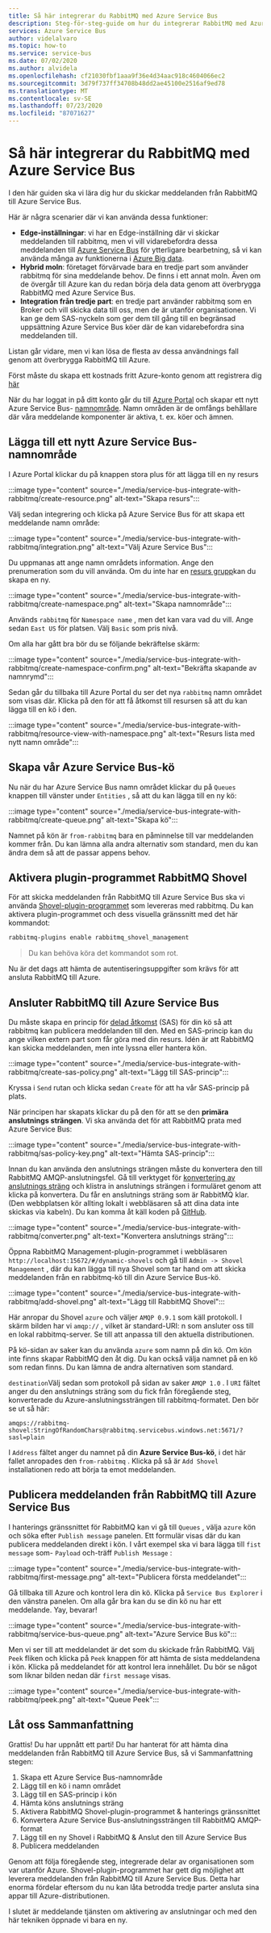 ```yaml
---
title: Så här integrerar du RabbitMQ med Azure Service Bus
description: Steg-för-steg-guide om hur du integrerar RabbitMQ med Azure Service Bus
services: Azure Service Bus
author: videlalvaro
ms.topic: how-to
ms.service: service-bus
ms.date: 07/02/2020
ms.author: alvidela
ms.openlocfilehash: cf21030fbf1aaa9f36e4d34aac918c4604066ec2
ms.sourcegitcommit: 3d79f737ff34708b48dd2ae45100e2516af9ed78
ms.translationtype: MT
ms.contentlocale: sv-SE
ms.lasthandoff: 07/23/2020
ms.locfileid: "87071627"
---
```

# <a name="how-to-integrate-rabbitmq-with-azure-service-bus"></a>Så här integrerar du RabbitMQ med Azure Service Bus

I den här guiden ska vi lära dig hur du skickar meddelanden från RabbitMQ till Azure Service Bus.

Här är några scenarier där vi kan använda dessa funktioner:

- **Edge-inställningar**: vi har en Edge-inställning där vi skickar meddelanden till rabbitmq, men vi vill vidarebefordra dessa meddelanden till [Azure Service Bus](https://docs.microsoft.com/azure/service-bus-messaging/service-bus-messaging-overview) för ytterligare bearbetning, så vi kan använda många av funktionerna i [Azure Big data](https://docs.microsoft.com/azure/architecture/guide/architecture-styles/big-data).
- **Hybrid moln**: företaget förvärvade bara en tredje part som använder rabbitmq för sina meddelande behov. De finns i ett annat moln. Även om de övergår till Azure kan du redan börja dela data genom att överbrygga RabbitMQ med Azure Service Bus.
- **Integration från tredje part**: en tredje part använder rabbitmq som en Broker och vill skicka data till oss, men de är utanför organisationen. Vi kan ge dem SAS-nyckeln som ger dem till gång till en begränsad uppsättning Azure Service Bus köer där de kan vidarebefordra sina meddelanden till.

Listan går vidare, men vi kan lösa de flesta av dessa användnings fall genom att överbrygga RabbitMQ till Azure.

Först måste du skapa ett kostnads fritt Azure-konto genom att registrera dig [här](https://azure.microsoft.com/free/)

När du har loggat in på ditt konto går du till [Azure Portal](https://portal.azure.com/) och skapar ett nytt Azure Service Bus- [namnområde](https://docs.microsoft.com/azure/service-bus-messaging/service-bus-create-namespace-portal). Namn områden är de omfångs behållare där våra meddelande komponenter är aktiva, t. ex. köer och ämnen.

## <a name="adding-a-new-azure-service-bus-namespace"></a>Lägga till ett nytt Azure Service Bus-namnområde

I Azure Portal klickar du på knappen stora plus för att lägga till en ny resurs

:::image type="content" source="./media/service-bus-integrate-with-rabbitmq/create-resource.png" alt-text="Skapa resurs":::

Välj sedan integrering och klicka på Azure Service Bus för att skapa ett meddelande namn område:

:::image type="content" source="./media/service-bus-integrate-with-rabbitmq/integration.png" alt-text="Välj Azure Service Bus":::

Du uppmanas att ange namn områdets information. Ange den prenumeration som du vill använda. Om du inte har en [resurs grupp](https://docs.microsoft.com/azure/azure-resource-manager/management/manage-resource-groups-portal)kan du skapa en ny.

:::image type="content" source="./media/service-bus-integrate-with-rabbitmq/create-namespace.png" alt-text="Skapa namnområde":::

Används `rabbitmq` för `Namespace name` , men det kan vara vad du vill. Ange sedan `East US` för platsen. Välj `Basic` som pris nivå.

Om alla har gått bra bör du se följande bekräftelse skärm:

:::image type="content" source="./media/service-bus-integrate-with-rabbitmq/create-namespace-confirm.png" alt-text="Bekräfta skapande av namnrymd":::

Sedan går du tillbaka till Azure Portal du ser det nya `rabbitmq` namn området som visas där. Klicka på den för att få åtkomst till resursen så att du kan lägga till en kö i den.

:::image type="content" source="./media/service-bus-integrate-with-rabbitmq/resource-view-with-namespace.png" alt-text="Resurs lista med nytt namn område":::

## <a name="creating-our-azure-service-bus-queue"></a>Skapa vår Azure Service Bus-kö

Nu när du har Azure Service Bus namn området klickar du på `Queues` knappen till vänster under `Entities` , så att du kan lägga till en ny kö:

:::image type="content" source="./media/service-bus-integrate-with-rabbitmq/create-queue.png" alt-text="Skapa kö":::

Namnet på kön är `from-rabbitmq` bara en påminnelse till var meddelanden kommer från. Du kan lämna alla andra alternativ som standard, men du kan ändra dem så att de passar appens behov.

## <a name="enabling-the-rabbitmq-shovel-plugin"></a>Aktivera plugin-programmet RabbitMQ Shovel

För att skicka meddelanden från RabbitMQ till Azure Service Bus ska vi använda [Shovel-plugin-programmet](https://www.rabbitmq.com/shovel.html) som levereras med rabbitmq. Du kan aktivera plugin-programmet och dess visuella gränssnitt med det här kommandot:

```bash
rabbitmq-plugins enable rabbitmq_shovel_management
```

>Du kan behöva köra det kommandot som rot.

Nu är det dags att hämta de autentiseringsuppgifter som krävs för att ansluta RabbitMQ till Azure.

## <a name="connecting-rabbitmq-to-azure-service-bus"></a>Ansluter RabbitMQ till Azure Service Bus

Du måste skapa en princip för [delad åtkomst](https://docs.microsoft.com/azure/storage/common/storage-sas-overview) (SAS) för din kö så att rabbitmq kan publicera meddelanden till den. Med en SAS-princip kan du ange vilken extern part som får göra med din resurs. Idén är att RabbitMQ kan skicka meddelanden, men inte lyssna eller hantera kön.

:::image type="content" source="./media/service-bus-integrate-with-rabbitmq/create-sas-policy.png" alt-text="Lägg till SAS-princip":::

Kryssa i `Send` rutan och klicka sedan `Create` för att ha vår SAS-princip på plats.

När principen har skapats klickar du på den för att se den **primära anslutnings strängen**. Vi ska använda det för att RabbitMQ prata med Azure Service Bus:

:::image type="content" source="./media/service-bus-integrate-with-rabbitmq/sas-policy-key.png" alt-text="Hämta SAS-princip":::

Innan du kan använda den anslutnings strängen måste du konvertera den till RabbitMQ AMQP-anslutningsfel. Gå till verktyget för [konvertering av anslutnings sträng](https://red-mushroom-0f7446a0f.azurestaticapps.net/) och klistra in anslutnings strängen i formuläret genom att klicka på konvertera. Du får en anslutnings sträng som är RabbitMQ klar. (Den webbplatsen kör allting lokalt i webbläsaren så att dina data inte skickas via kabeln). Du kan komma åt käll koden på [GitHub](https://github.com/videlalvaro/connstring_to_amqp).

:::image type="content" source="./media/service-bus-integrate-with-rabbitmq/converter.png" alt-text="Konvertera anslutnings sträng":::

Öppna RabbitMQ Management-plugin-programmet i webbläsaren `http://localhost:15672/#/dynamic-shovels` och gå till `Admin -> Shovel Management` , där du kan lägga till nya Shovel som tar hand om att skicka meddelanden från en rabbitmq-kö till din Azure Service Bus-kö.

:::image type="content" source="./media/service-bus-integrate-with-rabbitmq/add-shovel.png" alt-text="Lägg till RabbitMQ Shovel":::

Här anropar du Shovel `azure` och väljer `AMQP 0.9.1` som käll protokoll. I skärm bilden har vi `amqp://` , vilket är standard-URI: n som ansluter oss till en lokal rabbitmq-server. Se till att anpassa till den aktuella distributionen.

På kö-sidan av saker kan du använda `azure` som namn på din kö. Om kön inte finns skapar RabbitMQ den åt dig. Du kan också välja namnet på en kö som redan finns. Du kan lämna de andra alternativen som standard.

`destination`Välj sedan som protokoll på sidan av saker `AMQP 1.0` . I `URI` fältet anger du den anslutnings sträng som du fick från föregående steg, konverterade du Azure-anslutningssträngen till rabbitmq-formatet. Den bör se ut så här:

```
amqps://rabbitmq-shovel:StringOfRandomChars@rabbitmq.servicebus.windows.net:5671/?sasl=plain
```

I `Address` fältet anger du namnet på din **Azure Service Bus-kö**, i det här fallet anropades den `from-rabbitmq` . Klicka på så är `Add Shovel` installationen redo att börja ta emot meddelanden.

## <a name="publishing-messages-from-rabbitmq-to-azure-service-bus"></a>Publicera meddelanden från RabbitMQ till Azure Service Bus

I hanterings gränssnittet för RabbitMQ kan vi gå till `Queues` , välja `azure` kön och söka efter `Publish message` panelen. Ett formulär visas där du kan publicera meddelanden direkt i kön. I vårt exempel ska vi bara lägga till `fist message` som- `Payload` och-träff `Publish Message` :

:::image type="content" source="./media/service-bus-integrate-with-rabbitmq/first-message.png" alt-text="Publicera första meddelandet":::

Gå tillbaka till Azure och kontrol lera din kö. Klicka på `Service Bus Explorer` i den vänstra panelen. Om alla går bra kan du se din kö nu har ett meddelande. Yay, bevarar!

:::image type="content" source="./media/service-bus-integrate-with-rabbitmq/service-bus-queue.png" alt-text="Azure Service Bus kö":::

Men vi ser till att meddelandet är det som du skickade från RabbitMQ. Välj `Peek` fliken och klicka på `Peek` knappen för att hämta de sista meddelandena i kön. Klicka på meddelandet för att kontrol lera innehållet. Du bör se något som liknar bilden nedan där `first message` visas.

:::image type="content" source="./media/service-bus-integrate-with-rabbitmq/peek.png" alt-text="Queue Peek":::

## <a name="lets-recap"></a>Låt oss Sammanfattning

Grattis! Du har uppnått ett parti! Du har hanterat för att hämta dina meddelanden från RabbitMQ till Azure Service Bus, så vi Sammanfattning stegen:

1. Skapa ett Azure Service Bus-namnområde
2. Lägg till en kö i namn området
3. Lägg till en SAS-princip i kön
4. Hämta köns anslutnings sträng
5. Aktivera RabbitMQ Shovel-plugin-programmet & hanterings gränssnittet
6. Konvertera Azure Service Bus-anslutningssträngen till RabbitMQ AMQP-format
7. Lägg till en ny Shovel i RabbitMQ & Anslut den till Azure Service Bus
8. Publicera meddelanden

Genom att följa föregående steg, integrerade delar av organisationen som var utanför Azure. Shovel-plugin-programmet har gett dig möjlighet att leverera meddelanden från RabbitMQ till Azure Service Bus. Detta har enorma fördelar eftersom du nu kan låta betrodda tredje parter ansluta sina appar till Azure-distributionen.

I slutet är meddelande tjänsten om aktivering av anslutningar och med den här tekniken öppnade vi bara en ny.